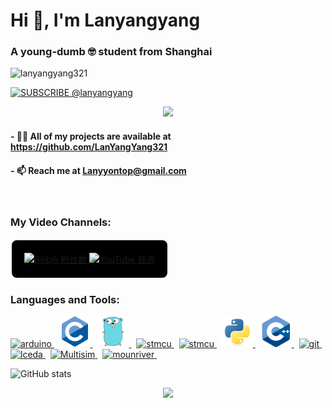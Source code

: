 # Hi 👋, I'm Lanyangyang

### A young-dumb 🤓 student from Shanghai
<p align="left">
  <img src="https://komarev.com/ghpvc/?username=lanyangyang321&label=Profile%20views&color=0e75b6&style=flat" alt="lanyangyang321" />
</p>
<p align="left">
  <a href="https://space.bilibili.com/1084866085">
    <img src="https://img.shields.io/badge/%20-lightgray?style=for-the-badge&label=SUBSCRIBE%20%40lanyangyang" alt="SUBSCRIBE @lanyangyang" />
  </a>
</p>

<p align="center">
  <img alig src="https://github-profile-trophy.vercel.app/?username=lanyangyang321&theme=onedark&column=-1" />
</p>


#### - 👨‍💻 All of my projects are available at https://github.com/LanYangYang321
#### - 📫 Reach me at **Lanyyontop@gmail.com**  


</br>
<h3 align="left">My Video Channels:</h3>

<div align="left" style="background-color: black; padding: 20px; border: 2px solid white; border-radius: 10px; display: inline-block;">

  <a align="left" href="https://space.bilibili.com/1084866085" target="_blank">
    <img src="https://img.shields.io/badge/dynamic/json?style=for-the-badge&color=blue&label=BiliBili&labelColor=white&query=$.data.follower&url=https://api.bilibili.com/x/relation/stat?vmid=1084866085&logo=bilibili" alt="Bilibili 粉丝数">
  </a>

  <a align="left" href="https://www.youtube.com/@lyyontop" target="_blank">
    <img src="https://img.shields.io/badge/YouTube-white?style=for-the-badge&logo=youtube&logoColor=FF0000" alt="YouTube 频道">
  </a>

</div>




<p align="left">
  
</p>

<h3 align="left">Languages and Tools:</h3>
<p align="left"> 
  <a href="https://www.arduino.cc/" target="_blank" rel="noreferrer"> <img src="https://cdn.worldvectorlogo.com/logos/arduino-1.svg" alt="arduino" width="50" height="50"/> </a> &nbsp;
  <a href="https://www.cprogramming.com/" target="_blank" rel="noreferrer"> <img src="https://raw.githubusercontent.com/devicons/devicon/master/icons/c/c-original.svg" alt="c" width="50" height="50"/> </a> &nbsp;
  <a href="https://golang.org" target="_blank" rel="noreferrer"> <img src="https://raw.githubusercontent.com/devicons/devicon/master/icons/go/go-original.svg" alt="go" width="50" height="50"/> </a> &nbsp;
  <a href="https://www.st.com.cn/" target="_blank" rel="noreferrer"> <img src="https://static.stmcu.com.cn/2024-st-logo-blue.svg" alt="stmcu" width="80" height="40"/> </a> &nbsp;
  <a href="https://www.wch.cn/" target="_blank" rel="noreferrer"> <img src="https://www.wch.cn/assets/site/img/logo.png" alt="stmcu" width="160" height="40"/> </a> &nbsp;
  <a href="https://www.python.org" target="_blank" rel="noreferrer"> <img src="https://raw.githubusercontent.com/devicons/devicon/master/icons/python/python-original.svg" alt="python" width="50" height="50"/> </a> &nbsp;
  <a href="https://www.w3schools.com/cpp/" target="_blank" rel="noreferrer"> <img src="https://raw.githubusercontent.com/devicons/devicon/master/icons/cplusplus/cplusplus-original.svg" alt="cplusplus" width="50" height="50"/> </a> &nbsp;
  <a href="https://git-scm.com/" target="_blank" rel="noreferrer"> <img src="https://www.vectorlogo.zone/logos/git-scm/git-scm-icon.svg" alt="git" width="50" height="50"/> </a> &nbsp;
  <a href="https://lceda.cn/" target="_blank" rel="noreferrer"> <img src="https://lceda.cn/fonts/blue-logo-cn.svg" alt="lceda" width="250" height="40"/> </a> &nbsp;
  <a href="https://www.ni.com/" target="_blank" rel="noreferrer"> <img src="https://www.ni.com/is/image/ni/Multisim_BG?$ni-icon-pm$" alt="Multisim" width="50" height="50"/> </a> &nbsp;
  <a href="http://www.mounriver.com/" target="_blank" rel="noreferrer"> <img src="http://www.mounriver.com/static/img/1b749f75d9c57f654a11b29cdac777f6.png" alt="mounriver" width="220" height="40"/> </a> &nbsp;
</p>

![GitHub stats](https://github-readme-stats.vercel.app/api?username=lanyangyang321&show_icons=true&theme=transparent)

<p align="center">
  <img src="https://capsule-render.vercel.app/api?type=waving&height=80&color=gradient&reversal=true&section=footer"/>
</p>
